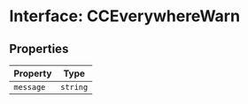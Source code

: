 # Interface: CCEverywhereWarn

## Properties

| Property  | Type     |
| --------- | -------- |
| `message` | `string` |
